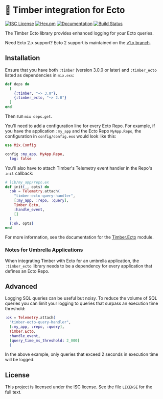 # 🌲 Timber integration for Ecto

[![ISC License](https://img.shields.io/badge/license-ISC-ff69b4.svg)](https://github.com/timberio/timber-elixir-ecto/blob/master/LICENSE)
[![Hex.pm](https://img.shields.io/hexpm/v/timber_ecto.svg?maxAge=18000=plastic)](https://hex.pm/packages/timber_ecto)
[![Documentation](https://img.shields.io/badge/hexdocs-latest-blue.svg)](https://hexdocs.pm/timber_ecto/readme.html)
[![Build Status](https://travis-ci.org/timberio/timber-elixir-ecto.svg?branch=master)](https://travis-ci.org/timberio/timber-elixir-ecto)

The Timber Ecto library provides enhanced logging for your Ecto queries.

Need Ecto 2.x support? Ecto 2 support is maintained on the [v1.x branch](https://github.com/timberio/timber-elixir-ecto/tree/v1.x).

## Installation

Ensure that you have both `:timber` (version 3.0.0 or later) and `:timber_ecto` listed
as dependencies in `mix.exs`:

```elixir
def deps do
  [
    {:timber, "~> 3.0"},
    {:timber_ecto, "~> 2.0"}
  ]
end
```

Then run `mix deps.get`.

You'll need to add a configuration line for every Ecto Repo. For example, if you
have the application `:my_app` and the Ecto Repo `MyApp.Repo`, the configuration
in `config/config.exs` would look like this:

```elixir
use Mix.Config

config :my_app, MyApp.Repo,
  log: false
```

You'll also have to attach Timber's Telemetry event handler in the Repo's `init` callback:

```elixir
# lib/my_app/repo.ex
def init(_, opts) do
  :ok = Telemetry.attach(
    "timber-ecto-query-handler",
    [:my_app, :repo, :query],
    Timber.Ecto,
    :handle_event,
    []
  )
  {:ok, opts}
end
```

For more information, see the documentation for the
[Timber.Ecto](https://hexdocs.pm/timber_ecto/Timber.Ecto.html) module.

### Notes for Umbrella Applications

When integrating Timber with Ecto for an umbrella application, the
`:timber_ecto` library needs to be a dependency for every application that
defines an Ecto Repo.

## Advanced

Logging SQL queries can be useful but noisy. To reduce the volume of SQL queries
you can limit your logging to queries that surpass an execution time threshold:

```elixir
:ok = Telemetry.attach(
  "timber-ecto-query-handler",
  [:my_app, :repo, :query],
  Timber.Ecto,
  :handle_event,
  [query_time_ms_threshold: 2_000]
  )
```

In the above example, only queries that exceed 2 seconds in execution
time will be logged.

## License

This project is licensed under the ISC license. See the file `LICENSE` for the
full text.
